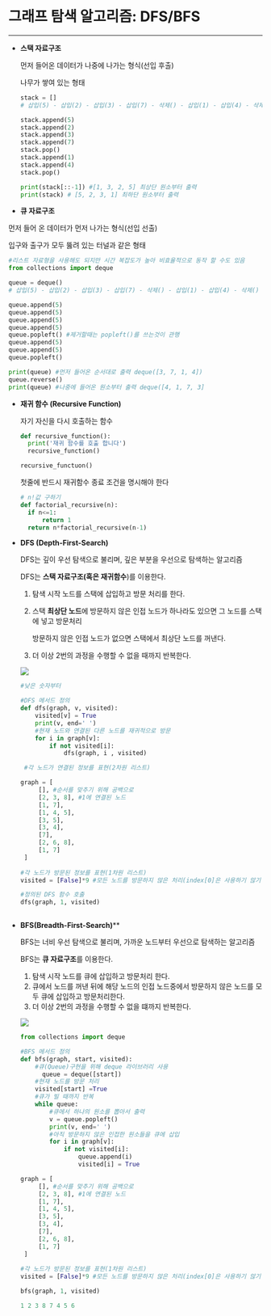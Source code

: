# 그래프 탐색 알고리즘: DFS/BFS

------

- **스택 자료구조**

  먼저 들어온 데이터가 나중에 나가는 형식(선입 후출)

  나무가 쌓여 있는 형태

  ```python
  stack = []
  # 삽입(5) - 삽입(2) - 삽입(3) - 삽입(7) - 삭제() - 삽입(1) - 삽입(4) - 삭제()
  
  stack.append(5)
  stack.append(2)
  stack.append(3)
  stack.append(7)
  stack.pop()
  stack.append(1)
  stack.append(4)
  stack.pop()
  
  print(stack[::-1]) #[1, 3, 2, 5] 최상단 원소부터 출력
  print(stack) # [5, 2, 3, 1] 최하단 원소부터 출력
  ```

-  **큐 자료구조**

  먼저 들어 온 데이터가 먼저 나가는 형식(선입 선출)

  입구와 출구가 모두 뚫려 있는 터널과 같은 형태 

  ```python
  #리스트 자료형을 사용해도 되지만 시간 복잡도가 높아 비효율적으로 동작 할 수도 있음
  from collections import deque 
  
  queue = deque()
  # 삽입(5) - 삽입(2) - 삽입(3) - 삽입(7) - 삭제() - 삽입(1) - 삽입(4) - 삭제()
  
  queue.append(5)
  queue.append(5)
  queue.append(5)
  queue.append(5)
  queue.popleft() #제거할때는 popleft()를 쓰는것이 관행
  queue.append(5)
  queue.append(5)
  queue.popleft()
  
  print(queue) #먼저 들어온 순서대로 출력 deque([3, 7, 1, 4])
  queue.reverse()
  print(queue) #나중에 들어온 원소부터 출력 deque([4, 1, 7, 3]
  ```

- **재귀 함수 (Recursive Function)**

  자기 자신을 다시 호출하는 함수

  ```python
  def recursive_function():
  	print('재귀 함수를 호출 합니다')
  	recursive_function()
  
  recursive_functuon()
  ```

  첫줄에 반드시 재귀함수 종료 조건을 명시해야 한다

  ```python
  # n!값 구하기
  def factorial_recursive(n):
  	if n<=1:
  		return 1
  	return n*factorial_recursive(n-1)
  ```

- **DFS (Depth-First-Search)**

  DFS는 깊이 우선 탐색으로 불리며, 깊은 부분을 우선으로 탐색하는 알고리즘

  DFS는 **스택 자료구조(혹은 재귀함수**)를 이용한다.

  1. 탐색 시작 노드를 스택에 삽입하고 방문 처리를 한다.

  2. 스택 **최상단 노드**에 방문하지 않은 인접 노드가 하나라도 있으면 그 노드를 스택에 넣고 방문처리 

     방문하지 않은 인접 노드가 없으면 스택에서 최상단 노드를 꺼낸다.

  3. 더 이상 2번의 과정을 수행할 수 없을 때까지 반복한다.

  ![](C:\Users\최성진\Desktop\프로그래밍\이코테\DFS.JPG)

  ```python
  #낮은 숫자부터
  
  #DFS 메서드 정의
  def dfs(graph, v, visited):
      visited[v] = True
      print(v, end=' ')
      #현재 노드와 연결된 다른 노드를 재귀적으로 방문
      for i in graph[v]:
          if not visited[i]:
              dfs(graph, i , visited)
  
   #각 노드가 연결된 정보를 표현(2차원 리스트)
  
  graph = [
       [], #순서를 맞추기 위해 공백으로
       [2, 3, 8], #1에 연결된 노드
       [1, 7],
       [1, 4, 5],
       [3, 5],
       [3, 4],
       [7],
       [2, 6, 8],
       [1, 7]
   ]
      
  #각 노드가 방문된 정보를 표현(1차원 리스트)
  visited = [False]*9 #모든 노드를 방문하지 않은 처리(index[0]은 사용하기 않기 위해 하나 크게)
  
  #정의된 DFS 함수 호출
  dfs(graph, 1, visited)
          
  
  ```

  

- **BFS(Breadth-First-Search)****

  BFS는 너비 우선 탐색으로 불리며, 가까운 노드부터 우선으로 탐색하는 알고리즘

  BFS는 **큐 자료구조**를 이용한다.

  1. 탐색 시작 노드를 큐에 삽입하고 방문처리 한다.
  2. 큐에서 노드를 꺼낸 뒤에 해당 노드의 인접 노드중에서 방문하지 않은 노드를 모두 큐에 삽입하고 방문처리한다.
  3.  더 이상 2번의 과정을 수행할 수 없을 떄까지 반복한다.

  ![](C:\Users\최성진\Desktop\프로그래밍\이코테\DFS.JPG)

  ```python
  from collections import deque
  
  #BFS 메서드 정의
  def bfs(graph, start, visited):
      #큐(Queue)구현을 위해 deque 라이브러리 사용
     	queue = deque([start])
      #현재 노드를 방문 처리
      visited[start] =True
      #큐가 빌 때까지 반복
      while queue:
          #큐에서 하나의 원소를 뽑아서 출력
          v = queue.popleft()
          print(v, end=' ')
          #아직 방문하지 않은 인접한 원소들을 큐에 삽입
          for i in graph[v]:
              if not visited[i]:
                  queue.append(i)
                  visited[i] = True
  
  graph = [
       [], #순서를 맞추기 위해 공백으로
       [2, 3, 8], #1에 연결된 노드
       [1, 7],
       [1, 4, 5],
       [3, 5],
       [3, 4],
       [7],
       [2, 6, 8],
       [1, 7]
   ]
      
  #각 노드가 방문된 정보를 표현(1차원 리스트)
  visited = [False]*9 #모든 노드를 방문하지 않은 처리(index[0]은 사용하기 않기 위해 하나 크게)
  
  bfs(graph, 1, visited)
  ```

  ```python
  1 2 3 8 7 4 5 6
  ```

  


